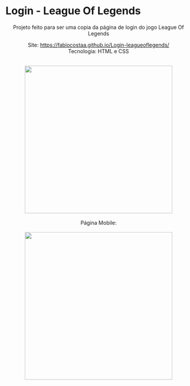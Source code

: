 # Login - League Of Legends
<div align="center">
Projeto feito para ser uma copia da página de login do jogo League Of Legends
<br>



Site:  https://fabiocostaa.github.io/Login-leagueoflegends/ <br>
Tecnologia: HTML e CSS
</div>

<br>

<div align="center">
<img src="https://user-images.githubusercontent.com/101533133/202514588-31d4a1a9-80ae-413c-b525-db345156d6c4.png" width="400px"/>
</div>

<br>
<div align="center">
Página Mobile:
<br>
<br>
<div align="center">
<img src="https://user-images.githubusercontent.com/101533133/202516878-ca2415f7-c53a-4c54-8bb3-a44cf658ca64.jpeg" width="400px"/>
</div>
